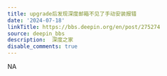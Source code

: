 ```yaml
---
title: upgrade后发现深度邮箱不见了手动安装报错
date: '2024-07-18'
linkTitle: https://bbs.deepin.org/en/post/275274
source: deepin_bbs
description:  深度之家 
disable_comments: true
---
```

NA
